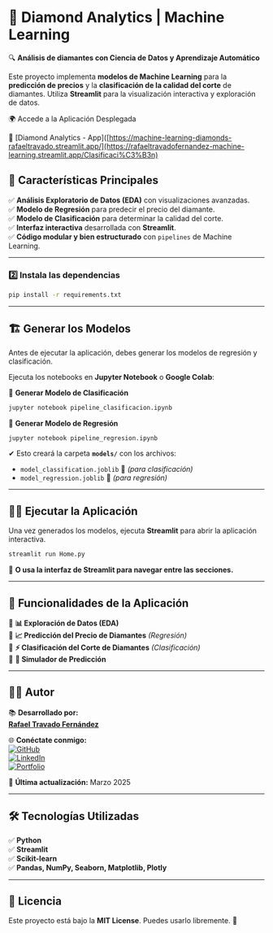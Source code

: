 
# 💎 Diamond Analytics | Machine Learning  

🔍 **Análisis de diamantes con Ciencia de Datos y Aprendizaje Automático**  

Este proyecto implementa **modelos de Machine Learning** para la **predicción de precios** y la **clasificación de la calidad del corte** de diamantes. Utiliza **Streamlit** para la visualización interactiva y exploración de datos.  

🌍 Accede a la Aplicación Desplegada

🔗 [Diamond Analytics - App]([https://machine-learning-diamonds-rafaeltravado.streamlit.app/](https://rafaeltravadofernandez-machine-learning.streamlit.app/Clasificaci%C3%B3n)

## 🚀 Características Principales  
✅ **Análisis Exploratorio de Datos (EDA)** con visualizaciones avanzadas.  
✅ **Modelo de Regresión** para predecir el precio del diamante.  
✅ **Modelo de Clasificación** para determinar la calidad del corte.  
✅ **Interfaz interactiva** desarrollada con **Streamlit**.  
✅ **Código modular y bien estructurado** con `pipelines` de Machine Learning.  

---

### 2️⃣ **Instala las dependencias**  
```bash
pip install -r requirements.txt
```

---

## 🏗️ Generar los Modelos  

Antes de ejecutar la aplicación, debes generar los modelos de regresión y clasificación.  

Ejecuta los notebooks en **Jupyter Notebook** o **Google Colab**:

📌 **Generar Modelo de Clasificación**  
```bash
jupyter notebook pipeline_clasificacion.ipynb
```

📌 **Generar Modelo de Regresión**  
```bash
jupyter notebook pipeline_regresion.ipynb
```

✔ Esto creará la carpeta **`models/`** con los archivos:  
- `model_classification.joblib` 📂 *(para clasificación)*  
- `model_regression.joblib` 📂 *(para regresión)*  

---

## 🏃‍♂️ Ejecutar la Aplicación  

Una vez generados los modelos, ejecuta **Streamlit** para abrir la aplicación interactiva.  

```bash
streamlit run Home.py
```

📌 **O usa la interfaz de Streamlit para navegar entre las secciones.**  

---

## 🎯 Funcionalidades de la Aplicación  

🔹 **📊 Exploración de Datos (EDA)**  
🔹 **📈 Predicción del Precio de Diamantes** *(Regresión)*  
🔹 **⚡ Clasificación del Corte de Diamantes** *(Clasificación)*  
🔹 **🧪 Simulador de Predicción**  

---

## 👨‍💻 Autor  

📚 **Desarrollado por:**  
[**Rafael Travado Fernández**](https://www.linkedin.com/in/rafael-travado-4a1b6437/)  

🌐 **Conéctate conmigo:**  
[![GitHub](https://img.shields.io/badge/GitHub-000?style=for-the-badge&logo=github&logoColor=white)](https://github.com/Rafael-TF)  
[![LinkedIn](https://img.shields.io/badge/LinkedIn-0077B5?style=for-the-badge&logo=linkedin&logoColor=white)](https://www.linkedin.com/in/rafael-travado-4a1b6437/)  
[![Portfolio](https://img.shields.io/badge/Portfolio-3A86FF?style=for-the-badge&logo=google-chrome&logoColor=white)](https://rafaeltravado.netlify.app/)  

📌 **Última actualización:** Marzo 2025  

---

## 🛠️ Tecnologías Utilizadas  

✅ **Python**  
✅ **Streamlit**  
✅ **Scikit-learn**  
✅ **Pandas, NumPy, Seaborn, Matplotlib, Plotly**  

---

## 📜 Licencia  

Este proyecto está bajo la **MIT License**. Puedes usarlo libremente. 🎯  

